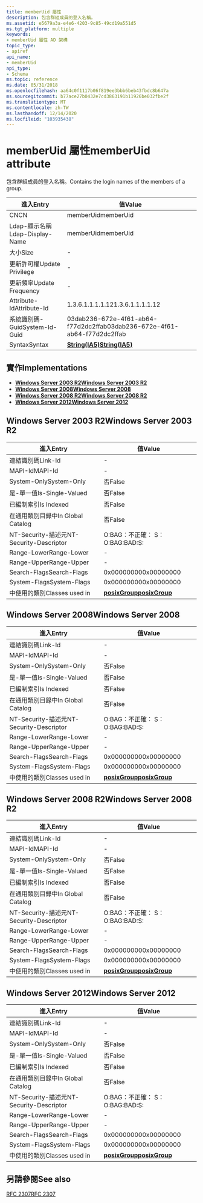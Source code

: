 ```yaml
---
title: memberUid 屬性
description: 包含群組成員的登入名稱。
ms.assetid: e5679a3a-e4e6-4203-9c85-49cd19a551d5
ms.tgt_platform: multiple
keywords:
- memberUid 屬性 AD 架構
topic_type:
- apiref
api_name:
- memberUid
api_type:
- Schema
ms.topic: reference
ms.date: 05/31/2018
ms.openlocfilehash: aa64c0f1117b06f819ee3bbb6beb43fbdc8b647a
ms.sourcegitcommit: b77ace27b0432e7cd3863191b11926be032fbe2f
ms.translationtype: MT
ms.contentlocale: zh-TW
ms.lasthandoff: 12/14/2020
ms.locfileid: "103935438"
---
```

# <a name="memberuid-attribute"></a><span data-ttu-id="abe8a-104">memberUid 屬性</span><span class="sxs-lookup"><span data-stu-id="abe8a-104">memberUid attribute</span></span>

<span data-ttu-id="abe8a-105">包含群組成員的登入名稱。</span><span class="sxs-lookup"><span data-stu-id="abe8a-105">Contains the login names of the members of a group.</span></span>



| <span data-ttu-id="abe8a-106">進入</span><span class="sxs-lookup"><span data-stu-id="abe8a-106">Entry</span></span> | <span data-ttu-id="abe8a-107">值</span><span class="sxs-lookup"><span data-stu-id="abe8a-107">Value</span></span> |
|-------------------|--------------------------------------|
| <span data-ttu-id="abe8a-108">CN</span><span class="sxs-lookup"><span data-stu-id="abe8a-108">CN</span></span>                | <span data-ttu-id="abe8a-109">memberUid</span><span class="sxs-lookup"><span data-stu-id="abe8a-109">memberUid</span></span>                            |
| <span data-ttu-id="abe8a-110">Ldap-顯示名稱</span><span class="sxs-lookup"><span data-stu-id="abe8a-110">Ldap-Display-Name</span></span> | <span data-ttu-id="abe8a-111">memberUid</span><span class="sxs-lookup"><span data-stu-id="abe8a-111">memberUid</span></span>                            |
| <span data-ttu-id="abe8a-112">大小</span><span class="sxs-lookup"><span data-stu-id="abe8a-112">Size</span></span>              | \-                                   |
| <span data-ttu-id="abe8a-113">更新許可權</span><span class="sxs-lookup"><span data-stu-id="abe8a-113">Update Privilege</span></span>  | \-                                   |
| <span data-ttu-id="abe8a-114">更新頻率</span><span class="sxs-lookup"><span data-stu-id="abe8a-114">Update Frequency</span></span>  | \-                                   |
| <span data-ttu-id="abe8a-115">Attribute-Id</span><span class="sxs-lookup"><span data-stu-id="abe8a-115">Attribute-Id</span></span>      | <span data-ttu-id="abe8a-116">1.3.6.1.1.1.1.12</span><span class="sxs-lookup"><span data-stu-id="abe8a-116">1.3.6.1.1.1.1.12</span></span>                     |
| <span data-ttu-id="abe8a-117">系統識別碼-Guid</span><span class="sxs-lookup"><span data-stu-id="abe8a-117">System-Id-Guid</span></span>    | <span data-ttu-id="abe8a-118">03dab236-672e-4f61-ab64-f77d2dc2ffab</span><span class="sxs-lookup"><span data-stu-id="abe8a-118">03dab236-672e-4f61-ab64-f77d2dc2ffab</span></span> |
| <span data-ttu-id="abe8a-119">Syntax</span><span class="sxs-lookup"><span data-stu-id="abe8a-119">Syntax</span></span>            | [<span data-ttu-id="abe8a-120">**String(IA5)**</span><span class="sxs-lookup"><span data-stu-id="abe8a-120">**String(IA5)**</span></span>](s-string-ia5.md)  |



## <a name="implementations"></a><span data-ttu-id="abe8a-121">實作</span><span class="sxs-lookup"><span data-stu-id="abe8a-121">Implementations</span></span>

-   [<span data-ttu-id="abe8a-122">**Windows Server 2003 R2**</span><span class="sxs-lookup"><span data-stu-id="abe8a-122">**Windows Server 2003 R2**</span></span>](#windows-server-2003-r2)
-   [<span data-ttu-id="abe8a-123">**Windows Server 2008**</span><span class="sxs-lookup"><span data-stu-id="abe8a-123">**Windows Server 2008**</span></span>](#windows-server-2008)
-   [<span data-ttu-id="abe8a-124">**Windows Server 2008 R2**</span><span class="sxs-lookup"><span data-stu-id="abe8a-124">**Windows Server 2008 R2**</span></span>](#windows-server-2008-r2)
-   [<span data-ttu-id="abe8a-125">**Windows Server 2012**</span><span class="sxs-lookup"><span data-stu-id="abe8a-125">**Windows Server 2012**</span></span>](#windows-server-2012)

## <a name="windows-server-2003-r2"></a><span data-ttu-id="abe8a-126">Windows Server 2003 R2</span><span class="sxs-lookup"><span data-stu-id="abe8a-126">Windows Server 2003 R2</span></span>



| <span data-ttu-id="abe8a-127">進入</span><span class="sxs-lookup"><span data-stu-id="abe8a-127">Entry</span></span> | <span data-ttu-id="abe8a-128">值</span><span class="sxs-lookup"><span data-stu-id="abe8a-128">Value</span></span> |
|------------------------|-----------------------------------------------|
| <span data-ttu-id="abe8a-129">連結識別碼</span><span class="sxs-lookup"><span data-stu-id="abe8a-129">Link-Id</span></span>                | \-                                            |
| <span data-ttu-id="abe8a-130">MAPI-Id</span><span class="sxs-lookup"><span data-stu-id="abe8a-130">MAPI-Id</span></span>                | \-                                            |
| <span data-ttu-id="abe8a-131">System-Only</span><span class="sxs-lookup"><span data-stu-id="abe8a-131">System-Only</span></span>            | <span data-ttu-id="abe8a-132">否</span><span class="sxs-lookup"><span data-stu-id="abe8a-132">False</span></span>                                         |
| <span data-ttu-id="abe8a-133">是-單一值</span><span class="sxs-lookup"><span data-stu-id="abe8a-133">Is-Single-Valued</span></span>       | <span data-ttu-id="abe8a-134">否</span><span class="sxs-lookup"><span data-stu-id="abe8a-134">False</span></span>                                         |
| <span data-ttu-id="abe8a-135">已編制索引</span><span class="sxs-lookup"><span data-stu-id="abe8a-135">Is Indexed</span></span>             | <span data-ttu-id="abe8a-136">否</span><span class="sxs-lookup"><span data-stu-id="abe8a-136">False</span></span>                                         |
| <span data-ttu-id="abe8a-137">在通用類別目錄中</span><span class="sxs-lookup"><span data-stu-id="abe8a-137">In Global Catalog</span></span>      | <span data-ttu-id="abe8a-138">否</span><span class="sxs-lookup"><span data-stu-id="abe8a-138">False</span></span>                                         |
| <span data-ttu-id="abe8a-139">NT-Security-描述元</span><span class="sxs-lookup"><span data-stu-id="abe8a-139">NT-Security-Descriptor</span></span> | <span data-ttu-id="abe8a-140">O:BAG：不正確： S：</span><span class="sxs-lookup"><span data-stu-id="abe8a-140">O:BAG:BAD:S:</span></span>                                  |
| <span data-ttu-id="abe8a-141">Range-Lower</span><span class="sxs-lookup"><span data-stu-id="abe8a-141">Range-Lower</span></span>            | \-                                            |
| <span data-ttu-id="abe8a-142">Range-Upper</span><span class="sxs-lookup"><span data-stu-id="abe8a-142">Range-Upper</span></span>            | \-                                            |
| <span data-ttu-id="abe8a-143">Search-Flags</span><span class="sxs-lookup"><span data-stu-id="abe8a-143">Search-Flags</span></span>           | <span data-ttu-id="abe8a-144">0x00000000</span><span class="sxs-lookup"><span data-stu-id="abe8a-144">0x00000000</span></span>                                    |
| <span data-ttu-id="abe8a-145">System-Flags</span><span class="sxs-lookup"><span data-stu-id="abe8a-145">System-Flags</span></span>           | <span data-ttu-id="abe8a-146">0x00000000</span><span class="sxs-lookup"><span data-stu-id="abe8a-146">0x00000000</span></span>                                    |
| <span data-ttu-id="abe8a-147">中使用的類別</span><span class="sxs-lookup"><span data-stu-id="abe8a-147">Classes used in</span></span>        | [<span data-ttu-id="abe8a-148">**posixGroup**</span><span class="sxs-lookup"><span data-stu-id="abe8a-148">**posixGroup**</span></span>](c-posixgroup.md)<br/> |



## <a name="windows-server-2008"></a><span data-ttu-id="abe8a-149">Windows Server 2008</span><span class="sxs-lookup"><span data-stu-id="abe8a-149">Windows Server 2008</span></span>



| <span data-ttu-id="abe8a-150">進入</span><span class="sxs-lookup"><span data-stu-id="abe8a-150">Entry</span></span> | <span data-ttu-id="abe8a-151">值</span><span class="sxs-lookup"><span data-stu-id="abe8a-151">Value</span></span> |
|------------------------|-----------------------------------------------|
| <span data-ttu-id="abe8a-152">連結識別碼</span><span class="sxs-lookup"><span data-stu-id="abe8a-152">Link-Id</span></span>                | \-                                            |
| <span data-ttu-id="abe8a-153">MAPI-Id</span><span class="sxs-lookup"><span data-stu-id="abe8a-153">MAPI-Id</span></span>                | \-                                            |
| <span data-ttu-id="abe8a-154">System-Only</span><span class="sxs-lookup"><span data-stu-id="abe8a-154">System-Only</span></span>            | <span data-ttu-id="abe8a-155">否</span><span class="sxs-lookup"><span data-stu-id="abe8a-155">False</span></span>                                         |
| <span data-ttu-id="abe8a-156">是-單一值</span><span class="sxs-lookup"><span data-stu-id="abe8a-156">Is-Single-Valued</span></span>       | <span data-ttu-id="abe8a-157">否</span><span class="sxs-lookup"><span data-stu-id="abe8a-157">False</span></span>                                         |
| <span data-ttu-id="abe8a-158">已編制索引</span><span class="sxs-lookup"><span data-stu-id="abe8a-158">Is Indexed</span></span>             | <span data-ttu-id="abe8a-159">否</span><span class="sxs-lookup"><span data-stu-id="abe8a-159">False</span></span>                                         |
| <span data-ttu-id="abe8a-160">在通用類別目錄中</span><span class="sxs-lookup"><span data-stu-id="abe8a-160">In Global Catalog</span></span>      | <span data-ttu-id="abe8a-161">否</span><span class="sxs-lookup"><span data-stu-id="abe8a-161">False</span></span>                                         |
| <span data-ttu-id="abe8a-162">NT-Security-描述元</span><span class="sxs-lookup"><span data-stu-id="abe8a-162">NT-Security-Descriptor</span></span> | <span data-ttu-id="abe8a-163">O:BAG：不正確： S：</span><span class="sxs-lookup"><span data-stu-id="abe8a-163">O:BAG:BAD:S:</span></span>                                  |
| <span data-ttu-id="abe8a-164">Range-Lower</span><span class="sxs-lookup"><span data-stu-id="abe8a-164">Range-Lower</span></span>            | \-                                            |
| <span data-ttu-id="abe8a-165">Range-Upper</span><span class="sxs-lookup"><span data-stu-id="abe8a-165">Range-Upper</span></span>            | \-                                            |
| <span data-ttu-id="abe8a-166">Search-Flags</span><span class="sxs-lookup"><span data-stu-id="abe8a-166">Search-Flags</span></span>           | <span data-ttu-id="abe8a-167">0x00000000</span><span class="sxs-lookup"><span data-stu-id="abe8a-167">0x00000000</span></span>                                    |
| <span data-ttu-id="abe8a-168">System-Flags</span><span class="sxs-lookup"><span data-stu-id="abe8a-168">System-Flags</span></span>           | <span data-ttu-id="abe8a-169">0x00000000</span><span class="sxs-lookup"><span data-stu-id="abe8a-169">0x00000000</span></span>                                    |
| <span data-ttu-id="abe8a-170">中使用的類別</span><span class="sxs-lookup"><span data-stu-id="abe8a-170">Classes used in</span></span>        | [<span data-ttu-id="abe8a-171">**posixGroup**</span><span class="sxs-lookup"><span data-stu-id="abe8a-171">**posixGroup**</span></span>](c-posixgroup.md)<br/> |



## <a name="windows-server-2008-r2"></a><span data-ttu-id="abe8a-172">Windows Server 2008 R2</span><span class="sxs-lookup"><span data-stu-id="abe8a-172">Windows Server 2008 R2</span></span>



| <span data-ttu-id="abe8a-173">進入</span><span class="sxs-lookup"><span data-stu-id="abe8a-173">Entry</span></span> | <span data-ttu-id="abe8a-174">值</span><span class="sxs-lookup"><span data-stu-id="abe8a-174">Value</span></span> |
|------------------------|-----------------------------------------------|
| <span data-ttu-id="abe8a-175">連結識別碼</span><span class="sxs-lookup"><span data-stu-id="abe8a-175">Link-Id</span></span>                | \-                                            |
| <span data-ttu-id="abe8a-176">MAPI-Id</span><span class="sxs-lookup"><span data-stu-id="abe8a-176">MAPI-Id</span></span>                | \-                                            |
| <span data-ttu-id="abe8a-177">System-Only</span><span class="sxs-lookup"><span data-stu-id="abe8a-177">System-Only</span></span>            | <span data-ttu-id="abe8a-178">否</span><span class="sxs-lookup"><span data-stu-id="abe8a-178">False</span></span>                                         |
| <span data-ttu-id="abe8a-179">是-單一值</span><span class="sxs-lookup"><span data-stu-id="abe8a-179">Is-Single-Valued</span></span>       | <span data-ttu-id="abe8a-180">否</span><span class="sxs-lookup"><span data-stu-id="abe8a-180">False</span></span>                                         |
| <span data-ttu-id="abe8a-181">已編制索引</span><span class="sxs-lookup"><span data-stu-id="abe8a-181">Is Indexed</span></span>             | <span data-ttu-id="abe8a-182">否</span><span class="sxs-lookup"><span data-stu-id="abe8a-182">False</span></span>                                         |
| <span data-ttu-id="abe8a-183">在通用類別目錄中</span><span class="sxs-lookup"><span data-stu-id="abe8a-183">In Global Catalog</span></span>      | <span data-ttu-id="abe8a-184">否</span><span class="sxs-lookup"><span data-stu-id="abe8a-184">False</span></span>                                         |
| <span data-ttu-id="abe8a-185">NT-Security-描述元</span><span class="sxs-lookup"><span data-stu-id="abe8a-185">NT-Security-Descriptor</span></span> | <span data-ttu-id="abe8a-186">O:BAG：不正確： S：</span><span class="sxs-lookup"><span data-stu-id="abe8a-186">O:BAG:BAD:S:</span></span>                                  |
| <span data-ttu-id="abe8a-187">Range-Lower</span><span class="sxs-lookup"><span data-stu-id="abe8a-187">Range-Lower</span></span>            | \-                                            |
| <span data-ttu-id="abe8a-188">Range-Upper</span><span class="sxs-lookup"><span data-stu-id="abe8a-188">Range-Upper</span></span>            | \-                                            |
| <span data-ttu-id="abe8a-189">Search-Flags</span><span class="sxs-lookup"><span data-stu-id="abe8a-189">Search-Flags</span></span>           | <span data-ttu-id="abe8a-190">0x00000000</span><span class="sxs-lookup"><span data-stu-id="abe8a-190">0x00000000</span></span>                                    |
| <span data-ttu-id="abe8a-191">System-Flags</span><span class="sxs-lookup"><span data-stu-id="abe8a-191">System-Flags</span></span>           | <span data-ttu-id="abe8a-192">0x00000000</span><span class="sxs-lookup"><span data-stu-id="abe8a-192">0x00000000</span></span>                                    |
| <span data-ttu-id="abe8a-193">中使用的類別</span><span class="sxs-lookup"><span data-stu-id="abe8a-193">Classes used in</span></span>        | [<span data-ttu-id="abe8a-194">**posixGroup**</span><span class="sxs-lookup"><span data-stu-id="abe8a-194">**posixGroup**</span></span>](c-posixgroup.md)<br/> |



## <a name="windows-server-2012"></a><span data-ttu-id="abe8a-195">Windows Server 2012</span><span class="sxs-lookup"><span data-stu-id="abe8a-195">Windows Server 2012</span></span>



| <span data-ttu-id="abe8a-196">進入</span><span class="sxs-lookup"><span data-stu-id="abe8a-196">Entry</span></span> | <span data-ttu-id="abe8a-197">值</span><span class="sxs-lookup"><span data-stu-id="abe8a-197">Value</span></span> |
|------------------------|-----------------------------------------------|
| <span data-ttu-id="abe8a-198">連結識別碼</span><span class="sxs-lookup"><span data-stu-id="abe8a-198">Link-Id</span></span>                | \-                                            |
| <span data-ttu-id="abe8a-199">MAPI-Id</span><span class="sxs-lookup"><span data-stu-id="abe8a-199">MAPI-Id</span></span>                | \-                                            |
| <span data-ttu-id="abe8a-200">System-Only</span><span class="sxs-lookup"><span data-stu-id="abe8a-200">System-Only</span></span>            | <span data-ttu-id="abe8a-201">否</span><span class="sxs-lookup"><span data-stu-id="abe8a-201">False</span></span>                                         |
| <span data-ttu-id="abe8a-202">是-單一值</span><span class="sxs-lookup"><span data-stu-id="abe8a-202">Is-Single-Valued</span></span>       | <span data-ttu-id="abe8a-203">否</span><span class="sxs-lookup"><span data-stu-id="abe8a-203">False</span></span>                                         |
| <span data-ttu-id="abe8a-204">已編制索引</span><span class="sxs-lookup"><span data-stu-id="abe8a-204">Is Indexed</span></span>             | <span data-ttu-id="abe8a-205">否</span><span class="sxs-lookup"><span data-stu-id="abe8a-205">False</span></span>                                         |
| <span data-ttu-id="abe8a-206">在通用類別目錄中</span><span class="sxs-lookup"><span data-stu-id="abe8a-206">In Global Catalog</span></span>      | <span data-ttu-id="abe8a-207">否</span><span class="sxs-lookup"><span data-stu-id="abe8a-207">False</span></span>                                         |
| <span data-ttu-id="abe8a-208">NT-Security-描述元</span><span class="sxs-lookup"><span data-stu-id="abe8a-208">NT-Security-Descriptor</span></span> | <span data-ttu-id="abe8a-209">O:BAG：不正確： S：</span><span class="sxs-lookup"><span data-stu-id="abe8a-209">O:BAG:BAD:S:</span></span>                                  |
| <span data-ttu-id="abe8a-210">Range-Lower</span><span class="sxs-lookup"><span data-stu-id="abe8a-210">Range-Lower</span></span>            | \-                                            |
| <span data-ttu-id="abe8a-211">Range-Upper</span><span class="sxs-lookup"><span data-stu-id="abe8a-211">Range-Upper</span></span>            | \-                                            |
| <span data-ttu-id="abe8a-212">Search-Flags</span><span class="sxs-lookup"><span data-stu-id="abe8a-212">Search-Flags</span></span>           | <span data-ttu-id="abe8a-213">0x00000000</span><span class="sxs-lookup"><span data-stu-id="abe8a-213">0x00000000</span></span>                                    |
| <span data-ttu-id="abe8a-214">System-Flags</span><span class="sxs-lookup"><span data-stu-id="abe8a-214">System-Flags</span></span>           | <span data-ttu-id="abe8a-215">0x00000000</span><span class="sxs-lookup"><span data-stu-id="abe8a-215">0x00000000</span></span>                                    |
| <span data-ttu-id="abe8a-216">中使用的類別</span><span class="sxs-lookup"><span data-stu-id="abe8a-216">Classes used in</span></span>        | [<span data-ttu-id="abe8a-217">**posixGroup**</span><span class="sxs-lookup"><span data-stu-id="abe8a-217">**posixGroup**</span></span>](c-posixgroup.md)<br/> |



## <a name="see-also"></a><span data-ttu-id="abe8a-218">另請參閱</span><span class="sxs-lookup"><span data-stu-id="abe8a-218">See also</span></span>

<dl> <dt>

[<span data-ttu-id="abe8a-219">RFC 2307</span><span class="sxs-lookup"><span data-stu-id="abe8a-219">RFC 2307</span></span>](https://www.ietf.org/rfc/rfc2307.txt)
</dt> </dl>

 

 





